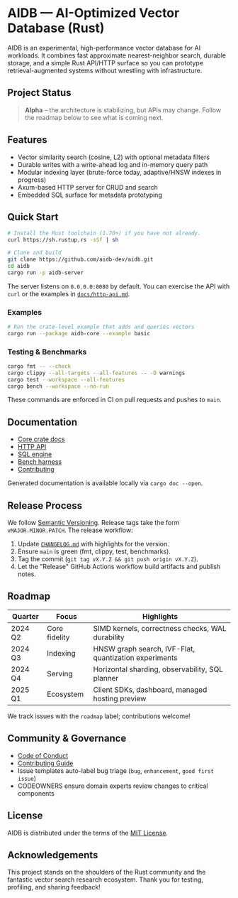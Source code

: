 # AIDB — AI-Optimized Vector Database (Rust)

AIDB is an experimental, high-performance vector database for AI workloads. It
combines fast approximate nearest-neighbor search, durable storage, and a simple
Rust API/HTTP surface so you can prototype retrieval-augmented systems without
wrestling with infrastructure.

## Project Status

> **Alpha** – the architecture is stabilizing, but APIs may change. Follow the
> roadmap below to see what is coming next.

## Features

- Vector similarity search (cosine, L2) with optional metadata filters
- Durable writes with a write-ahead log and in-memory query path
- Modular indexing layer (brute-force today, adaptive/HNSW indexes in progress)
- Axum-based HTTP server for CRUD and search
- Embedded SQL surface for metadata prototyping

## Quick Start

```bash
# Install the Rust toolchain (1.70+) if you have not already.
curl https://sh.rustup.rs -sSf | sh

# Clone and build
git clone https://github.com/aidb-dev/aidb.git
cd aidb
cargo run -p aidb-server
```

The server listens on `0.0.0.0:8080` by default. You can exercise the API with
`curl` or the examples in [`docs/http-api.md`](docs/http-api.md).

### Examples

```bash
# Run the crate-level example that adds and queries vectors
cargo run --package aidb-core --example basic
```

### Testing & Benchmarks

```bash
cargo fmt -- --check
cargo clippy --all-targets --all-features -- -D warnings
cargo test --workspace --all-features
cargo bench --workspace --no-run
```

These commands are enforced in CI on pull requests and pushes to `main`.

## Documentation

- [Core crate docs](crates/aidb-core/src/lib.rs)
- [HTTP API](docs/http-api.md)
- [SQL engine](docs/sql.md)
- [Bench harness](apps/README.md)
- [Contributing](CONTRIBUTING.md)

Generated documentation is available locally via `cargo doc --open`.

## Release Process

We follow [Semantic Versioning](https://semver.org/). Release tags take the form
`vMAJOR.MINOR.PATCH`. The release workflow:

1. Update [`CHANGELOG.md`](CHANGELOG.md) with highlights for the version.
2. Ensure `main` is green (fmt, clippy, test, benchmarks).
3. Tag the commit (`git tag vX.Y.Z && git push origin vX.Y.Z`).
4. Let the "Release" GitHub Actions workflow build artifacts and publish notes.

## Roadmap

| Quarter | Focus | Highlights |
| ------- | ----- | ---------- |
| 2024 Q2 | Core fidelity | SIMD kernels, correctness checks, WAL durability |
| 2024 Q3 | Indexing | HNSW graph search, IVF-Flat, quantization experiments |
| 2024 Q4 | Serving | Horizontal sharding, observability, SQL planner |
| 2025 Q1 | Ecosystem | Client SDKs, dashboard, managed hosting preview |

We track issues with the `roadmap` label; contributions welcome!

## Community & Governance

- [Code of Conduct](CODE_OF_CONDUCT.md)
- [Contributing Guide](CONTRIBUTING.md)
- Issue templates auto-label bug triage (`bug`, `enhancement`, `good first issue`)
- CODEOWNERS ensure domain experts review changes to critical components

## License

AIDB is distributed under the terms of the [MIT License](LICENSE).

## Acknowledgements

This project stands on the shoulders of the Rust community and the fantastic
vector search research ecosystem. Thank you for testing, profiling, and sharing
feedback!
